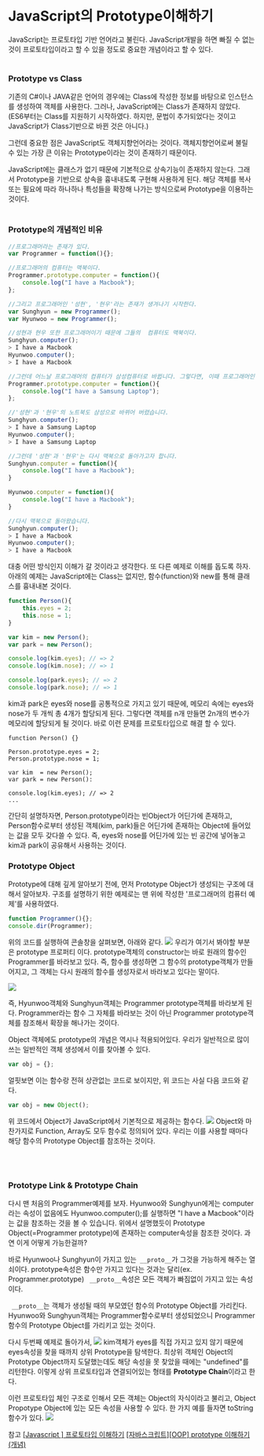 # JavaScript의 Prototype이해하기


JavaScript는 프로토타입 기반 언어라고 불린다. JavaScript개발을 하면 빠질 수 없는 것이 프로토타입이라고 할 수 있을 정도로 중요한 개념이라고 할 수 있다. 
<br></br>

### Prototype vs Class
기존의 C#이나 JAVA같은 언어의 경우에는 Class에 작성한 정보를 바탕으로 인스턴스를 생성하여 객체를 사용한다. 그러나, JavaScript에는 Class가 존재하지 않았다. (ES6부터는 Class를 지원하기 시작하였다. 하지만, 문법이 추가되었다는 것이고 JavaScript가 Class기반으로 바뀐 것은 아니다.) 

그런데 중요한 점은 JavaScript도 객체지향언어라는 것이다. 객체지향언어로써 불릴 수 있는 가장 큰 이유는 Prototype이라는 것이 존재하기 때문이다. 

JavaScript에는 클래스가 없기 때문에 기본적으로 상속기능이 존재하지 않는다. 그래서 Prototype을 기반으로 상속을 흉내내도록 구현해 사용하게 된다. 해당 객체를 복사 또는 필요에 따라 하나하나 특성들을 확장해 나가는 방식으로써 Prototype을 이용하는 것이다.
<br></br>
### Prototype의 개념적인 비유
```js
//프로그래머라는 존재가 있다.
var Programmer = function(){};

//프로그래머의 컴퓨터는 맥북이다. 
Programmer.prototype.computer = function(){
	console.log("I have a Macbook");
};

//그리고 프로그래머인 '성현', '현우'라는 존재가 생겨나기 시작한다.
var Sunghyun = new Programmer();
var Hyunwoo = new Programmer();

//성현과 현우 또한 프로그래머이기 때문에 그들의  컴퓨터도 맥북이다.
Sunghyun.computer();
> I have a Macbook
Hyunwoo.computer();
> I have a Macbook

//그런데 어느날 프로그래머의 컴퓨터가 삼성컴퓨터로 바뀝니다. 그렇다면, 이때 프로그래머인 '성현', '현우'의 컴퓨터들은 어떻게 될까요?
Programmer.prototype.computer = function(){
	console.log("I have a Samsung Laptop");
};

//'성현'과 '현우'의 노트북도 삼성으로 바뀌어 버렸습니다.
Sunghyun.computer();
> I have a Samsung Laptop
Hyunwoo.computer();
> I have a Samsung Laptop

//그런데 '성현'과 '현우'는 다시 맥북으로 돌아가고자 합니다.
Sunghyun.computer = function(){
	console.log("I have a Macbook");
}

Hyunwoo.computer = function(){
	console.log("I have a Macbook");
}

//다시 맥북으로 돌아왔습니다.
Sunghyun.computer();
> I have a Macbook
Hyunwoo.computer();
> I have a Macbook

```
대충 어떤 방식인지 이해가 갈 것이라고 생각한다. 또 다른 예제로 이해를 돕도록 하자.
<br>
아래의 예제는 JavaScript에는 Class는 없지만, 함수(function)와 new를 통해 클래스를 흉내내본 것이다.
```js
function Person(){
	this.eyes = 2;
	this.nose = 1;
}

var kim = new Person();
var park = new Person();

console.log(kim.eyes); // => 2
console.log(kim.nose); // => 1

console.log(park.eyes); // => 2
console.log(park.nose); // => 1
```
kim과 park은 eyes와 nose를 공통적으로 가지고 있기 때문에, 메모리 속에는 eyes와 nose가 두 개씩 총 4개가 할당되게 된다. 그렇다면 객체를 n개 만들면 2n개의 변수가 메모리에 할당되게 될 것이다.
바로 이런 문제를 프로토타입으로 해결 할 수 있다.
```
function Person() {}

Person.prototype.eyes = 2;
Person.prototype.nose = 1;

var kim  = new Person();
var park = new Person():

console.log(kim.eyes); // => 2
...
```
간단히 설명하자면, Person.prototype이라는 빈Object가 어딘가에 존재하고, Person함수로부터 생성된 객체(kim, park)들은 어딘가에 존재하는 Object에 들어있는 값을 모두 갖다쓸 수 있다.
즉, eyes와 nose를 어딘가에 있는 빈 공간에 넣어놓고 kim과 park이 공유해서 사용하는 것이다.

### Prototype Object
Prototype에 대해 깊게 알아보기 전에, 먼저 Prototype Object가 생성되는 구조에 대해서 알아보자.
구조를 설명하기 위한 예제로는 맨 위에 작성한 '프로그래머의 컴퓨터 예제'를 사용하였다.

```js
function Programmer(){};
console.dir(Programmer);
```
위의 코드를 실행하여 콘솔창을 살펴보면, 아래와 같다.
![](https://lh6.googleusercontent.com/2R7DSsqy49sDsbrP5n9b6_aWTzaxxFj_0xU6512QXEicJO8XSGGT12g7rdFe6wHxGKyoNHTX1piCa2A=w1920-h984)
우리가 여기서 봐야할 부분은 prototype 프로퍼티 이다. prototype객체의 constructor는 바로 원래의 함수인 Programmer를 바라보고 있다. 
즉, 함수를 생성하면 그 함수의 prototype객체가 만들어지고, 그 객체는 다시 원래의 함수를 생성자로서 바라보고 있다는 말이다.

![](https://cdn-images-1.medium.com/max/1600/1*PZe_YnLftVZwT1dNs1Iu0A.png)

즉, Hyunwoo객체와 Sunghyun객체는 Programmer prototype객체를 바라보게 된다. Programmer라는 함수 그 자체를 바라보는 것이 아닌 Programmer prototype객체를 참조해서 확장을 해나가는 것이다.
<br>

Object 객체에도 prototype의 개념은 역시나 적용되어있다. 우리가 일반적으로 많이 쓰는 일반적인 객체 생성에서 이를 찾아볼 수 있다.
```js
var obj = {};
```
얼핏보면 이는 함수랑 전혀 상관없는 코드로 보이지만, 위 코드는 사실 다음 코드와 같다.
```js
var obj = new Object();
```
위 코드에서 Object가 JavaScript에서 기본적으로 제공하는 함수다.
![](https://cdn-images-1.medium.com/max/1600/1*AJIDIoBFrGtUb8Nv-IonQg.png)
Object와 마찬가지로 Function, Array도 모두 함수로 정의되어 있다. 우리는 이를 사용할 때마다 해당 함수의 Prototype Object를 참조하는 것이다.

<br>
</br>

### Prototype Link & Prototype Chain

다시 맨 처음의 Programmer예제를 보자. Hyunwoo와 Sunghyun에게는 computer라는 속성이 없음에도 Hyunwoo.computer();를 실행하면 "I have a Macbook"이라는 값을 참조하는 것을 볼 수 있습니다. 위에서 설명했듯이 Prototype Object(=Programmer prototype)에 존재하는 computer속성을 참조한 것이다. 과연 이게 어떻게 가능한걸까?

바로 Hyunwoo나 Sunghyun이 가지고 있는` __proto__`가 그것을 가능하게 해주는 열쇠이다.
prototype속성은 함수만 가지고 있다는 것과는 달리(ex. Programmer.prototype) ` __proto__`속성은 모든 객체가 빠짐없이 가지고 있는 속성이다. 

` __proto__`는 객체가 생성될 때의 부모였던 함수의 Prototype Object를 가리킨다. Hyunwoo와 Sunghyun객체는 Programmer함수로부터 생성되었으니 Programmer함수의 Prototype Object를 가리키고 있는 것이다.

다시 두번째 예제로 돌아가서, 
![](https://cdn-images-1.medium.com/max/1600/1*jMTxqTYDZGhykJQoimmb0A.png)
kim객체가 eyes를 직접 가지고 있지 않기 때문에 eyes속성을 찾을 때까지 상위 Prototype을 탐색한다. 최상위 객체인 Object의 Prototype Object까지 도달했는데도 해당 속성을 못 찾았을 때에는 "undefined"를 리턴한다. 이렇게 상위 프로토타입과 연결되어있는 형태를 **Prototype Chain**이라고 한다.

이런 프로토타입 체인 구조로 인해서 모든 객체는 Object의 자식이라고 불리고, Object Propotype Object에 있는 모든 속성을 사용할 수 있다. 한 가지 예를 들자면 toString함수가 있다.
![](https://cdn-images-1.medium.com/max/1600/1*VW4PFea8x7LQiHp3PI8Hrg.png)


참고
[[Javascript ] 프로토타입 이해하기](https://medium.com/@bluesh55/javascript-prototype-%EC%9D%B4%ED%95%B4%ED%95%98%EA%B8%B0-f8e67c286b67)
[[자바스크립트][OOP] prototype 이해하기 (개념)](http://yubylab.tistory.com/entry/%EC%9E%90%EB%B0%94%EC%8A%A4%ED%81%AC%EB%A6%BD%ED%8A%B8-prototype-%EC%9D%B4%ED%95%B4%ED%95%98%EA%B8%B0)
